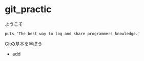 # git_practic
<p>ようこそ</p>

~~~書き方
puts 'The best way to log and share programmers knowledge.'
~~~

<p>Gitの基本を学ぼう</p>


<ul>

<li>add</li>
</ul>










